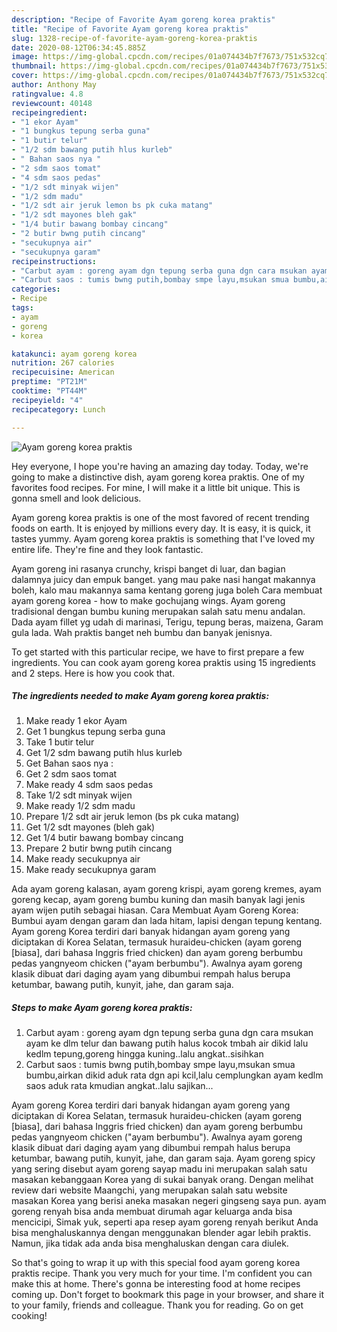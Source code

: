 ```yaml
---
description: "Recipe of Favorite Ayam goreng korea praktis"
title: "Recipe of Favorite Ayam goreng korea praktis"
slug: 1328-recipe-of-favorite-ayam-goreng-korea-praktis
date: 2020-08-12T06:34:45.885Z
image: https://img-global.cpcdn.com/recipes/01a074434b7f7673/751x532cq70/ayam-goreng-korea-praktis-foto-resep-utama.jpg
thumbnail: https://img-global.cpcdn.com/recipes/01a074434b7f7673/751x532cq70/ayam-goreng-korea-praktis-foto-resep-utama.jpg
cover: https://img-global.cpcdn.com/recipes/01a074434b7f7673/751x532cq70/ayam-goreng-korea-praktis-foto-resep-utama.jpg
author: Anthony May
ratingvalue: 4.8
reviewcount: 40148
recipeingredient:
- "1 ekor Ayam"
- "1 bungkus tepung serba guna"
- "1 butir telur"
- "1/2 sdm bawang putih hlus kurleb"
- " Bahan saos nya "
- "2 sdm saos tomat"
- "4 sdm saos pedas"
- "1/2 sdt minyak wijen"
- "1/2 sdm madu"
- "1/2 sdt air jeruk lemon bs pk cuka matang"
- "1/2 sdt mayones bleh gak"
- "1/4 butir bawang bombay cincang"
- "2 butir bwng putih cincang"
- "secukupnya air"
- "secukupnya garam"
recipeinstructions:
- "Carbut ayam : goreng ayam dgn tepung serba guna dgn cara msukan ayam ke dlm telur dan bawang putih halus kocok tmbah air dikid lalu kedlm tepung,goreng hingga kuning..lalu angkat..sisihkan"
- "Carbut saos : tumis bwng putih,bombay smpe layu,msukan smua bumbu,airkan dikid aduk rata dgn api kcil,lalu cemplungkan ayam kedlm saos aduk rata kmudian angkat..lalu sajikan..."
categories:
- Recipe
tags:
- ayam
- goreng
- korea

katakunci: ayam goreng korea 
nutrition: 267 calories
recipecuisine: American
preptime: "PT21M"
cooktime: "PT44M"
recipeyield: "4"
recipecategory: Lunch

---
```



![Ayam goreng korea praktis](https://img-global.cpcdn.com/recipes/01a074434b7f7673/751x532cq70/ayam-goreng-korea-praktis-foto-resep-utama.jpg)

Hey everyone, I hope you're having an amazing day today. Today, we're going to make a distinctive dish, ayam goreng korea praktis. One of my favorites food recipes. For mine, I will make it a little bit unique. This is gonna smell and look delicious.

Ayam goreng korea praktis is one of the most favored of recent trending foods on earth. It is enjoyed by millions every day. It is easy, it is quick, it tastes yummy. Ayam goreng korea praktis is something that I've loved my entire life. They're fine and they look fantastic.

Ayam goreng ini rasanya crunchy, krispi banget di luar, dan bagian dalamnya juicy dan empuk banget. yang mau pake nasi hangat makannya boleh, kalo mau makannya sama kentang goreng juga boleh Cara membuat ayam goreng korea - how to make gochujang wings. Ayam goreng tradisional dengan bumbu kuning merupakan salah satu menu andalan. Dada ayam fillet yg udah di marinasi, Terigu, tepung beras, maizena, Garam gula lada. Wah praktis banget neh bumbu dan banyak jenisnya.


To get started with this particular recipe, we have to first prepare a few ingredients. You can cook ayam goreng korea praktis using 15 ingredients and 2 steps. Here is how you cook that.

<!--inarticleads1-->

##### The ingredients needed to make Ayam goreng korea praktis:

1. Make ready 1 ekor Ayam
1. Get 1 bungkus tepung serba guna
1. Take 1 butir telur
1. Get 1/2 sdm bawang putih hlus kurleb
1. Get  Bahan saos nya :
1. Get 2 sdm saos tomat
1. Make ready 4 sdm saos pedas
1. Take 1/2 sdt minyak wijen
1. Make ready 1/2 sdm madu
1. Prepare 1/2 sdt air jeruk lemon (bs pk cuka matang)
1. Get 1/2 sdt mayones (bleh gak)
1. Get 1/4 butir bawang bombay cincang
1. Prepare 2 butir bwng putih cincang
1. Make ready secukupnya air
1. Make ready secukupnya garam


Ada ayam goreng kalasan, ayam goreng krispi, ayam goreng kremes, ayam goreng kecap, ayam goreng bumbu kuning dan masih banyak lagi jenis ayam wijen putih sebagai hiasan. Cara Membuat Ayam Goreng Korea: Bumbui ayam dengan garam dan lada hitam, lapisi dengan tepung kentang. Ayam goreng Korea terdiri dari banyak hidangan ayam goreng yang diciptakan di Korea Selatan, termasuk huraideu-chicken (ayam goreng [biasa], dari bahasa Inggris fried chicken) dan ayam goreng berbumbu pedas yangnyeom chicken (&#34;ayam berbumbu&#34;). Awalnya ayam goreng klasik dibuat dari daging ayam yang dibumbui rempah halus berupa ketumbar, bawang putih, kunyit, jahe, dan garam saja. 

<!--inarticleads2-->

##### Steps to make Ayam goreng korea praktis:

1. Carbut ayam : goreng ayam dgn tepung serba guna dgn cara msukan ayam ke dlm telur dan bawang putih halus kocok tmbah air dikid lalu kedlm tepung,goreng hingga kuning..lalu angkat..sisihkan
1. Carbut saos : tumis bwng putih,bombay smpe layu,msukan smua bumbu,airkan dikid aduk rata dgn api kcil,lalu cemplungkan ayam kedlm saos aduk rata kmudian angkat..lalu sajikan...


Ayam goreng Korea terdiri dari banyak hidangan ayam goreng yang diciptakan di Korea Selatan, termasuk huraideu-chicken (ayam goreng [biasa], dari bahasa Inggris fried chicken) dan ayam goreng berbumbu pedas yangnyeom chicken (&#34;ayam berbumbu&#34;). Awalnya ayam goreng klasik dibuat dari daging ayam yang dibumbui rempah halus berupa ketumbar, bawang putih, kunyit, jahe, dan garam saja. Ayam goreng spicy yang sering disebut ayam goreng sayap madu ini merupakan salah satu masakan kebanggaan Korea yang di sukai banyak orang. Dengan melihat review dari website Maangchi, yang merupakan salah satu website masakan Korea yang berisi aneka masakan negeri gingseng saya pun. ayam goreng renyah bisa anda membuat dirumah agar keluarga anda bisa mencicipi, Simak yuk, seperti apa resep ayam goreng renyah berikut Anda bisa menghaluskannya dengan menggunakan blender agar lebih praktis. Namun, jika tidak ada anda bisa menghaluskan dengan cara diulek. 

So that's going to wrap it up with this special food ayam goreng korea praktis recipe. Thank you very much for your time. I'm confident you can make this at home. There's gonna be interesting food at home recipes coming up. Don't forget to bookmark this page in your browser, and share it to your family, friends and colleague. Thank you for reading. Go on get cooking!
